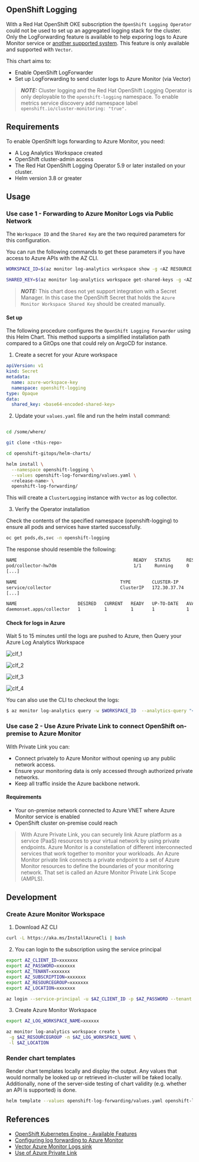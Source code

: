 ## OpenShift Logging

With a Red Hat OpenShift OKE subscription the `OpenShift Logging Operator` could not be used to set up an aggregated logging stack for the cluster. Only the LogForwarding feature is available to help exporing logs to Azure Monitor service or [another supported system](https://docs.openshift.com/container-platform/4.14/observability/logging/log_collection_forwarding/logging-output-types.html#supported-log-outputs_logging-output-types). This feature is only available and supported with `Vector`.

This chart aims to:

- Enable OpenShift LogForwarder
- Set up LogForwarding to send cluster logs to Azure Monitor (via Vector)

> **_NOTE:_** Cluster logging and the Red Hat OpenShift Logging Operator is only deployable to the `openshift-logging` namespace. To enable metrics service discovery add namespace label `openshift.io/cluster-monitoring: "true".`

## Requirements

To enable OpenShift logs forwarding to Azure Monitor, you need:

- A Log Analytics Workspace created
- OpenShift cluster-admin access
- The Red Hat OpenShift Logging Operator 5.9 or later installed on your cluster.
- Helm version 3.8 or greater

## Usage

### Use case 1 - Forwarding to Azure Monitor Logs via Public Network

The `Workspace ID` and the `Shared Key` are the two required parameters for this configuration.

You can run the following commands to get these parameters if you have access to Azure APIs with the AZ CLI.

```bash
WORKSPACE_ID=$(az monitor log-analytics workspace show -g <AZ RESOURCE GROUP> -n <AZ LOG WORKSPACE NAME> -o tsv --query customerId)

SHARED_KEY=$(az monitor log-analytics workspace get-shared-keys -g <AZ RESOURCE GROUP> -n <AZ LOG WORKSPACE NAME> -o tsv --query primarySharedKey)
```

> **_NOTE:_** This chart does not yet support integration with a Secret Manager. In this case the OpenShift Secret that holds the `Azure Monitor Workspace Shared Key` should be created manually.

#### Set up

The following procedure configures the `OpenShift Logging Forwarder` using this Helm Chart. This method supports a simplified installation path compared to a GitOps one that could rely on ArgoCD for instance.

1. Create a secret for your Azure workspace

```yaml
apiVersion: v1
kind: Secret
metadata:
  name: azure-workspace-key
  namespace: openshift-logging
type: Opaque
data:
  shared_key: <base64-encoded-shared-key>
```

2. Update your `values.yaml` file and run the helm install command:

```bash

cd /some/where/

git clone <this-repo>

cd openshift-gitops/helm-charts/

helm install \
  --namespace openshift-logging \
  --values openshift-log-forwarding/values.yaml \
  <release-name> \
  openshift-log-forwarding/
```

This will create a `ClusterLogging` instance with `Vector` as log collector.

3. Verify the Operator installation

Check the contents of the specified namespace (openshift-logging) to ensure all pods and services have started successfully.

```bash
oc get pods,ds,svc -n openshift-logging
```

The response should resemble the following:

```bash
NAME                                            READY   STATUS      RESTARTS   AGE
pod/collector-hw7dm                             1/1     Running     0          7m32s
[...]

NAME                                       TYPE        CLUSTER-IP      EXTERNAL-IP   PORT(S)     AGE
service/collector                          ClusterIP   172.30.37.74    <none>        24231/TCP   7m53s
[...]

NAME                       DESIRED   CURRENT   READY   UP-TO-DATE   AVAILABLE   NODE SELECTOR            AGE
daemonset.apps/collector   1         1         1       1            1           kubernetes.io/os=linux   7m52s
```

#### Check for logs in Azure

Wait 5 to 15 minutes until the logs are pushed to Azure, then Query your Azure Log Analytics Workspace

![clf_1](./docs/images/clf_1.png)

![clf_2](./docs/images/clf_2.png)

![clf_3](./docs/images/clf_3.png)

![clf_4](./docs/images/clf_4.png)

You can also use the CLI to checkout the logs:

```bash
$ az monitor log-analytics query -w $WORKSPACE_ID  --analytics-query "<your-log-type-string> | take 10" --output tsv
```

### Use case 2 - Use Azure Private Link to connect OpenShift on-premise to Azure Monitor

With Private Link you can:

- Connect privately to Azure Monitor without opening up any public network access.
- Ensure your monitoring data is only accessed through authorized private networks.
- Keep all traffic inside the Azure backbone network.

#### Requirements

- Your on-premise network connected to Azure VNET where Azure Monitor service is enabled
- OpenShift cluster on-premise could reach

>With Azure Private Link, you can securely link Azure platform as a service (PaaS) resources to your virtual network by using private endpoints. Azure Monitor is a constellation of different interconnected services that work together to monitor your workloads. An Azure Monitor private link connects a private endpoint to a set of Azure Monitor resources to define the boundaries of your monitoring network. That set is called an Azure Monitor Private Link Scope (AMPLS).


## Development

### Create Azure Monitor Workspace

1. Download AZ CLI

```bash
curl -L https://aka.ms/InstallAzureCli | bash
```

2. You can login to the subscription using the service principal

```bash
export AZ_CLIENT_ID=xxxxxxx
export AZ_PASSWORD=xxxxxxx
export AZ_TENANT=xxxxxxx
export AZ_SUBSCRIPTION=xxxxxxx
export AZ_RESOURCEGROUP=xxxxxxx
export AZ_LOCATION=xxxxxxx

az login --service-principal -u $AZ_CLIENT_ID -p $AZ_PASSWORD --tenant $AZ_TENANT
```

3. Create Azure Monitor Workspace

```bash
export AZ_LOG_WORKSPACE_NAME=xxxxxx

az monitor log-analytics workspace create \
 -g $AZ_RESOURCEGROUP -n $AZ_LOG_WORKSPACE_NAME \
 -l $AZ_LOCATION
```

### Render chart templates

Render chart templates locally and display the output. Any values that would normally be looked up or retrieved in-cluster will be faked locally.
Additionally, none of the server-side testing of chart validity (e.g. whether an API is supported) is done.

```bash
helm template --values openshift-log-forwarding/values.yaml openshift-logging/
```


## References

- [OpenShift Kubernetes Engine - Available Features](https://docs.openshift.com/container-platform/4.14/welcome/oke_about.html)
- [Configuring log forwarding to Azure Monitor](https://docs.openshift.com/container-platform/4.14/logging/log_collection_forwarding/configuring-log-forwarding.html#logging-forwarding-azure_configuring-log-forwarding)
- [Vector Azure Monitor Logs sink](https://vector.dev/docs/reference/configuration/sinks/azure_monitor_logs/)
- [Use of Azure Private Link](https://learn.microsoft.com/en-gb/azure/azure-monitor/logs/private-link-security#configure-access-to-your-resources)
